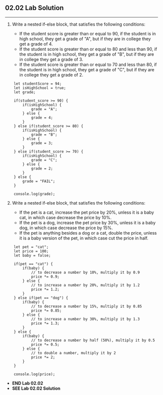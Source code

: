 ## 02.02 Lab Solution

<hr>

1. Write a nested if-else block, that satisfies the following conditions:

   - If the student score is greater than or equal to 90, if the student is in high school, they get a grade of "A", but if they are in college they get a grade of 4.
   - If the student score is greater than or equal to 80 and less than 90, if the student is in high school, they get a grade of "B", but if they are in college they get a grade of 3.
   - If the student score is greater than or equal to 70 and less than 80, if the student is in high school, they get a grade of "C", but if they are in college they get a grade of 2.

```
    let studentScore = 94;
    let isHighSchool = true;
    let grade;

    if(student_score >= 90) {
        if(isHighSchool) {
            grade = "A";
        } else {
            grade = 4;
        }
    } else if(student_score >= 80) {
        if(isHighSchool) {
            grade = "B";
        } else {
            grade = 3;
        }
    } else if(student_score >= 70) {
        if(isHighSchool) {
            grade = "C";
        } else {
            grade = 2;
        }
    } else {
        grade = "FAIL";
    }

    console.log(grade);
```

2. Write a nested if-else block, that satisfies the following conditions:

   - If the pet is a cat, increase the pet price by 20%, unless it is a baby cat, in which case decrease the price by 10%.
   - If the pet is a dog, increase the pet price by 30%, unless it is a baby dog, in which case decrease the price by 15%.
   - If the pet is anything besides a dog or a cat, double the price, unless it is a baby version of the pet, in which case cut the price in half.

```
    let pet = "cat";
    let price = 100;
    let baby = false;

    if(pet == "cat") {
        if(baby) {
            // to decrease a number by 10%, multiply it by 0.9
            price *= 0.9;
        } else {
            // to increase a number by 20%, multiply it by 1.2
            price *= 1.2;
        }
    } else if(pet == "dog") {
        if(baby) {
            // to decrease a number by 15%, multiply it by 0.85
            price *= 0.85;
        } else {
            // to increase a number by 30%, multiply it by 1.3
            price *= 1.3;
        }
    } else {
        if(baby) {
            // to decrease a number by half (50%), multiply it by 0.5
            price *= 0.5;
        } else {
            // to double a number, multiply it by 2
            price *= 2;
        }
    }

    console.log(price);
```

- **END Lab 02.02**
- **SEE Lab 02.02 Solution**
